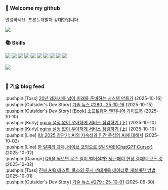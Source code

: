 ### 👋 Welcome my github

안녕하세요. 프론트개발자 강대한입니다.
<br>

<!--
![header](https://capsule-render.vercel.app/api?type=Waving&color=auto&height=300&section=header&text=Welcome&fontAlignY=40&desc=KangDaeHan%20github%20&descSize=20&descAlignY=55&animation=fadeIn&fontSize=90)

**KangDaeHan/KangDaeHan** is a ✨ _special_ ✨ repository because its `README.md` (this file) appears on your GitHub profile.

Here are some ideas to get you started:

- 🔭 I’m currently working on ...
- 🌱 I’m currently learning ...
- 👯 I’m looking to collaborate on ...
- 🤔 I’m looking for help with ...
- 💬 Ask me about ...
- 📫 How to reach me: ...
- 😄 Pronouns: ...
- ⚡ Fun fact: ...
-->

<a href="https://twinfamily.github.io" target="_blank"><img src="https://img.shields.io/badge/Blog-121D33?style=flat-square&logo=blogger&logoColor=ffffff"/></a>

### :books: Skills
<a href="#" target="_blank"><img src="https://img.shields.io/badge/React-61DAFB?style=flat-square&logo=react&logoColor=ffffff"/></a>
<a href="#" target="_blank"><img src="https://img.shields.io/badge/Html5-E34F26?style=flat-square&logo=html5&logoColor=ffffff"/></a>
<a href="#" target="_blank"><img src="https://img.shields.io/badge/Javascript-F7DF1E?style=flat-square&logo=javascript&logoColor=ffffff"/></a>
<a href="#" target="_blank"><img src="https://img.shields.io/badge/Cssmodules-000000?style=flat-square&logo=cssmodules&logoColor=ffffff"/></a>
<a href="#" target="_blank"><img src="https://img.shields.io/badge/Node.js-339933?style=flat-square&logo=nodedotjs&logoColor=ffffff"/></a>
<a href="#" target="_blank"><img src="https://img.shields.io/badge/Typescript-3178C6?style=flat-square&logo=typescript&logoColor=ffffff"/></a>
<a href="#" target="_blank"><img src="https://img.shields.io/badge/Git-F05032?style=flat-square&logo=git&logoColor=ffffff"/></a>
<a href="#" target="_blank"><img src="https://img.shields.io/badge/Gitlab-FC6D26?style=flat-square&logo=gitlab&logoColor=ffffff"/></a>
<a href="#" target="_blank"><img src="https://img.shields.io/badge/Webpack-8DD6F9?style=flat-square&logo=webpack&logoColor=ffffff"/></a>
<a href="#" target="_blank"><img src="https://img.shields.io/badge/Vite-646CFF?style=flat-square&logo=vite&logoColor=ffffff"/></a>
<br><br>
<img src="https://github-readme-stats.vercel.app/api/top-langs/?username=KangDaeHan&layout=compact">
<br><br>
### :round_pushpin: 기술 blog feed
<!-- BLOG-POST-LIST:START --><div>:pushpin:[Toss] <a target="_blank" href="https://toss.tech/article/payments-legacy-1">20년 레거시를 넘어 미래를 준비하는 시스템 만들기</a> (2025-10-16)</div><div>:pushpin:[Outsider's Dev Story] <a target="_blank" href="https://blog.outsider.ne.kr/1775">기술 뉴스 #280 : 25-10-16</a> (2025-10-15)</div><div>:pushpin:[Outsider's Dev Story] <a target="_blank" href="https://blog.outsider.ne.kr/1774">[Book] 소프트웨어 엔지니어 가이드북</a> (2025-10-10)</div><div>:pushpin:[Kurly] <a target="_blank" href="http://thefarmersfront.github.io/blog/access-block-2/">nginx 설정 없이 우아하게 서비스 점검하기 &lpar;下&rpar;</a> (2025-10-10)</div><div>:pushpin:[Kurly] <a target="_blank" href="http://thefarmersfront.github.io/blog/access-block-1/">nginx 설정 없이 우아하게 서비스 점검하기 &lpar;上&rpar;</a> (2025-10-10)</div><div>:pushpin:[Line] <a target="_blank" href="https://techblog.lycorp.co.jp/ko/iui-2025-recap">IUI 2025 참관기: AI의 지속성과 인간 중심의 AI에 대해서</a> (2025-10-02)</div><div>:pushpin:[Line] <a target="_blank" href="https://techblog.lycorp.co.jp/ko/finishing-a-1-month-assignment-in-5-days-with-vibe-coding">한 달짜리 과제, 바이브 코딩으로 5일 만에!&lpar;ChatGPT·Cursor&rpar;</a> (2025-10-02)</div><div>:pushpin:[Daangn] <a target="_blank" href="https://medium.com/daangn/qr%EC%9D%84-%EC%B0%8D%EC%9C%BC%EB%A9%B4-%EB%AC%B4%EC%8A%A8-%EC%9D%BC%EC%9D%B4-%EB%B2%8C%EC%96%B4%EC%A7%88%EA%B9%8C-%EB%8B%B9%EA%B7%BC%ED%8E%98%EC%9D%B4-%ED%98%84%EC%9E%A5%EA%B2%B0%EC%A0%9C%EC%9D%98-%EB%AA%A8%EB%93%A0-%EA%B2%83-c311780b9b75?source=rss----4505f82a2dbd---4">QR을 찍으면 무슨 일이 벌어질까? 당근페이 현장 결제의 모든 것</a> (2025-10-02)</div><div>:pushpin:[Toss] <a target="_blank" href="https://toss.tech/article/data-analyst-ab-test">진짜 A/B 테스트: 토스의 푸시 생태계를 데이터로 재설계한 방법</a> (2025-10-01)</div><div>:pushpin:[Outsider's Dev Story] <a target="_blank" href="https://blog.outsider.ne.kr/1773">기술 뉴스 #279 : 25-10-01</a> (2025-09-30)</div><!-- BLOG-POST-LIST:END -->

<!-- ![Anurag's GitHub stats](https://github-readme-stats.vercel.app/api?username=KangDaeHan&show_icons=true&theme=radical) -->
